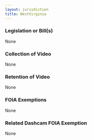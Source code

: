 ```yaml
---
layout: jurisdiction
title: WestVirginia
---
```


### Legislation or Bill(s)

None

### Collection of Video

None

### Retention of Video

None

### FOIA Exemptions

None

### Related Dashcam FOIA Exemption

None
